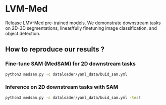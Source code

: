 # LVM-Med
Release LMV-Med pre-trained models. We demonstrate downstream tasks on 2D-3D segmentations, linear/fully finetuning image classification, and object detection.  

## How to reproduce our results ?
### Fine-tune SAM (MedSAM) for 2D downstream tasks
```bash
python3 medsam.py -c dataloader/yaml_data/buid_sam.yml 
```
### Inference on 2D downstream tasks with SAM 
```bash
python3 medsam.py -c dataloader/yaml_data/buid_sam.yml -test
```

